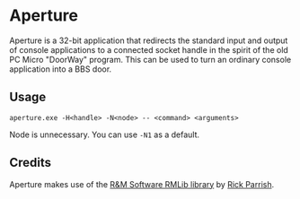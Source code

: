 # Aperture

Aperture is a 32-bit application that redirects the standard input and output
of console applications to a connected socket handle in the spirit of the old
PC Micro "DoorWay" program. This can be used to turn an ordinary console
application into a BBS door.

## Usage

    aperture.exe -H<handle> -N<node> -- <command> <arguments>

Node is unnecessary. You can use `-N1` as a default.

## Credits

Aperture makes use of the [R&M Software RMLib library](https://github.com/rickparrish/RMLib)
by [Rick Parrish](https://github.com/rickparrish).
